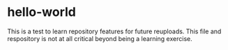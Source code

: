 # hello-world

This is a test to learn repository features for future reuploads.
This file and respository is not at all critical beyond being a learning exercise.
